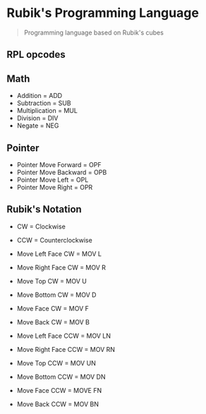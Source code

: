 # Rubik's Programming Language

> Programming language based on Rubik's cubes

## RPL opcodes

## Math
 - Addition = ADD
 - Subtraction = SUB
 - Multiplication = MUL
 - Division = DIV
 - Negate = NEG

## Pointer
 - Pointer Move Forward = OPF
 - Pointer Move Backward = OPB
 - Pointer Move Left = OPL
 - Pointer Move Right = OPR

## Rubik's Notation
 - CW = Clockwise
 - CCW = Counterclockwise
 
 - Move Left Face CW = MOV L
 - Move Right Face CW = MOV R
 - Move Top CW = MOV U
 - Move Bottom CW = MOV D
 - Move Face CW = MOV F
 - Move Back CW = MOV B

 - Move Left Face CCW = MOV LN
 - Move Right Face CCW = MOV RN
 - Move Top CCW = MOV UN
 - Move Bottom CCW = MOV DN
 - Move Face CCW = MOVE FN
 - Move Back CCW = MOV BN

